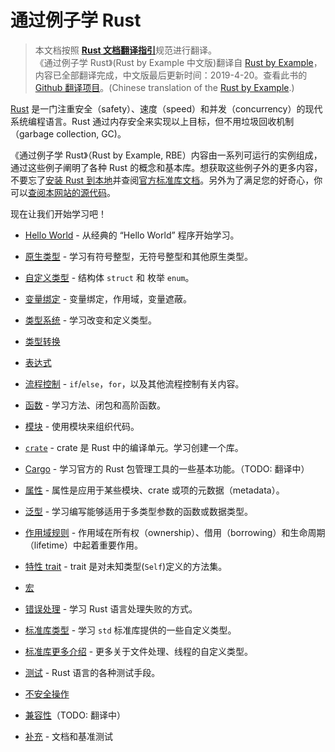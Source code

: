 # 通过例子学 Rust
> 本文档按照 [**Rust 文档翻译指引**](https://github.com/rust-lang-cn/rust-translation-guide)规范进行翻译。  
>《通过例子学 Rust》(Rust by Example 中文版)翻译自 [Rust by Example][website]，内容已全部翻译完成，中文版最后更新时间：2019-4-20。查看此书的 [Github 翻译项目][home]。(Chinese translation of the [Rust by Example][website].)

[Rust][rust] 是一门注重安全（safety）、速度（speed）和并发（concurrency）的现代系统编程语言。Rust 通过内存安全来实现以上目标，但不用垃圾回收机制（garbage collection, GC)。

《通过例子学 Rust》（Rust by Example, RBE）内容由一系列可运行的实例组成，通过这些例子阐明了各种 Rust 的概念和基本库。想获取这些例子外的更多内容，不要忘了[安装 Rust 到本地][install]并查阅[官方标准库文档][std]。另外为了满足您的好奇心，你可以[查阅本网站的源代码][home]。

现在让我们开始学习吧！

- [Hello World](hello.html) - 从经典的 “Hello World” 程序开始学习。

- [原生类型](primitives.html) - 学习有符号整型，无符号整型和其他原生类型。

- [自定义类型](custom_types.html) - 结构体 `struct` 和 枚举 `enum`。

- [变量绑定](variable_bindings.html) - 变量绑定，作用域，变量遮蔽。

- [类型系统](types.html) - 学习改变和定义类型。

- [类型转换](conversion.html)

- [表达式](expression.html)

- [流程控制](flow_control.html) - `if`/`else`，`for`，以及其他流程控制有关内容。

- [函数](fn.html) - 学习方法、闭包和高阶函数。

- [模块](mod.html) - 使用模块来组织代码。

- [`crate`](crates.html) - crate 是 Rust 中的编译单元。学习创建一个库。

- [Cargo](cargo.html) - 学习官方的 Rust 包管理工具的一些基本功能。（TODO: 翻译中）

- [属性](attribute.html) - 属性是应用于某些模块、crate 或项的元数据（metadata）。

- [泛型](generics.html) - 学习编写能够适用于多类型参数的函数或数据类型。

- [作用域规则](scope.html) - 作用域在所有权（ownership）、借用（borrowing）和生命周期（lifetime）中起着重要作用。

- [特性 trait](trait.html) - trait 是对未知类型(`Self`)定义的方法集。

- [宏](macros.html)

- [错误处理](error.html) - 学习 Rust 语言处理失败的方式。

- [标准库类型](std.html) - 学习 `std` 标准库提供的一些自定义类型。

- [标准库更多介绍](std_misc.html) - 更多关于文件处理、线程的自定义类型。

- [测试](testing.html) - Rust 语言的各种测试手段。

- [不安全操作](unsafe.html)

- [兼容性](compatibility.html)（TODO: 翻译中）

- [补充](meta.html) - 文档和基准测试

[website]: https://doc.rust-lang.org/rust-by-example/
[rust]: http://www.rust-lang.org/
[install]: https://www.rust-lang.org/tools/install
[std]: http://doc.rust-lang.org/std/
[home]: https://github.com/rust-lang-cn/rust-by-example-cn
